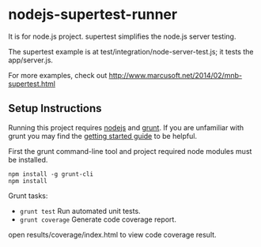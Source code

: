 nodejs-supertest-runner
=======================

It is for node.js project. supertest simplifies the node.js server testing.

The supertest example is at test/integration/node-server-test.js; it tests the app/server.js.

For more examples, check out http://www.marcusoft.net/2014/02/mnb-supertest.html

## Setup Instructions
Running this project requires [nodejs](http://nodejs.org/) and
[grunt](http://gruntjs.com/). If you are unfamiliar with grunt you may find the
[getting started guide](http://gruntjs.com/getting-started) to be helpful.

First the grunt command-line tool and project required node modules must be
installed.

```
npm install -g grunt-cli
npm install
```

Grunt tasks:

* `grunt test`          Run automated unit tests.
* `grunt coverage`      Generate code coverage report.

open results/coverage/index.html to view code coverage result.
